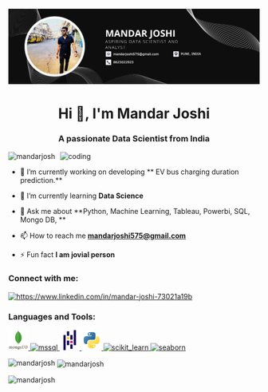 ![logo](https://github.com/mandarjosh/mandarjosh/blob/main/cover%20pic.png)
<h1 align="center">Hi 👋, I'm Mandar Joshi</h1>
<h3 align="center">A passionate Data Scientist from India</h3>

<img align="right" alt="coding" width="400" src="https://blog.imarticus.org/wp-content/uploads/2020/05/de.gif">

<p align="left"> <img src="https://komarev.com/ghpvc/?username=mandarjosh&label=Profile%20views&color=0e75b6&style=flat" alt="mandarjosh" /> </p>

- 🔭 I’m currently working on developing ** EV bus charging duration prediction.**

- 🌱 I’m currently learning **Data Science**

- 💬 Ask me about **Python, Machine Learning, Tableau, Powerbi, SQL, Mongo DB, **

- 📫 How to reach me **mandarjoshi575@gmail.com**

- ⚡ Fun fact **I am jovial person**

<h3 align="left">Connect with me:</h3>
<p align="left">
<a href="https://linkedin.com/in/https://www.linkedin.com/in/mandar-joshi-73021a19b" target="blank"><img align="center" src="https://raw.githubusercontent.com/rahuldkjain/github-profile-readme-generator/master/src/images/icons/Social/linked-in-alt.svg" alt="https://www.linkedin.com/in/mandar-joshi-73021a19b" height="30" width="40" /></a>
</p>

<h3 align="left">Languages and Tools:</h3>
<p align="left"> <a href="https://www.mongodb.com/" target="_blank" rel="noreferrer"> <img src="https://raw.githubusercontent.com/devicons/devicon/master/icons/mongodb/mongodb-original-wordmark.svg" alt="mongodb" width="40" height="40"/> </a> <a href="https://www.microsoft.com/en-us/sql-server" target="_blank" rel="noreferrer"> <img src="https://www.svgrepo.com/show/303229/microsoft-sql-server-logo.svg" alt="mssql" width="40" height="40"/> </a> <a href="https://pandas.pydata.org/" target="_blank" rel="noreferrer"> <img src="https://raw.githubusercontent.com/devicons/devicon/2ae2a900d2f041da66e950e4d48052658d850630/icons/pandas/pandas-original.svg" alt="pandas" width="40" height="40"/> </a> <a href="https://www.python.org" target="_blank" rel="noreferrer"> <img src="https://raw.githubusercontent.com/devicons/devicon/master/icons/python/python-original.svg" alt="python" width="40" height="40"/> </a> <a href="https://scikit-learn.org/" target="_blank" rel="noreferrer"> <img src="https://upload.wikimedia.org/wikipedia/commons/0/05/Scikit_learn_logo_small.svg" alt="scikit_learn" width="40" height="40"/> </a> <a href="https://seaborn.pydata.org/" target="_blank" rel="noreferrer"> <img src="https://seaborn.pydata.org/_images/logo-mark-lightbg.svg" alt="seaborn" width="40" height="40"/> </a> </p>

<p><img align="left" src="https://github-readme-stats.vercel.app/api/top-langs?username=mandarjosh&show_icons=true&locale=en&layout=compact" alt="mandarjosh" /></p>

<p>&nbsp;<img align="center" src="https://github-readme-stats.vercel.app/api?username=mandarjosh&show_icons=true&locale=en" alt="mandarjosh" /></p>

<p><img align="center" src="https://github-readme-streak-stats.herokuapp.com/?user=mandarjosh&" alt="mandarjosh" /></p>

